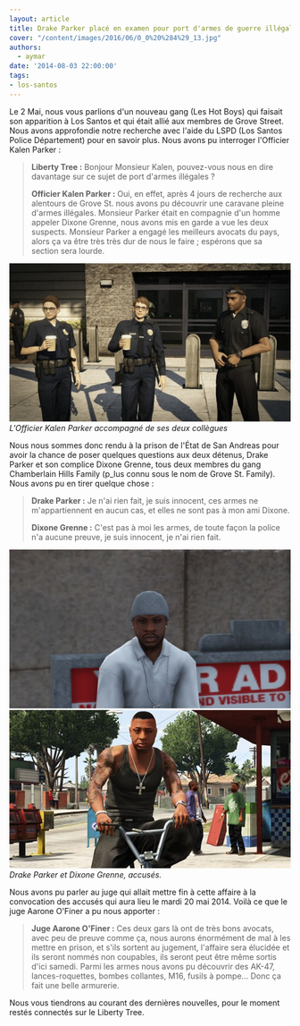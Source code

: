```yaml
---
layout: article
title: Drake Parker placé en examen pour port d'armes de guerre illégales
cover: "/content/images/2016/06/0_0%20%284%29_13.jpg"
authors:
  - aymar
date: '2014-08-03 22:00:00'
tags:
- los-santos
---
```


Le 2 Mai, nous vous parlions d'un nouveau gang (Les Hot Boys) qui faisait son apparition à Los Santos et qui était allié aux membres de Grove Street. Nous avons approfondie notre recherche avec l'aide du LSPD (Los Santos Police Département) pour en savoir plus. Nous avons pu interroger l'Officier Kalen Parker :

> **Liberty Tree :** Bonjour Monsieur Kalen, pouvez-vous nous en dire davantage sur ce sujet de port d'armes illégales ?
> 
> **Officier Kalen Parker :** Oui, en effet, après 4 jours de recherche aux alentours de Grove St. nous avons pu découvrir une caravane pleine d'armes illégales. Monsieur Parker était en compagnie d'un homme appeler Dixone Grenne, nous avons mis en garde a vue les deux suspects. Monsieur Parker a engagé les meilleurs avocats du pays, alors ça va être très très dur de nous le faire ; espérons que sa section sera lourde.

![L'Officier Kalen Parker accompagné de ses deux collègues](/content/images/2016/06/0_0%20%282%29_12.jpg)
_L'Officier Kalen Parker accompagné de ses deux collègues_

Nous nous sommes donc rendu à la prison de l'État de San Andreas pour avoir la chance de poser quelques questions aux deux détenus, Drake Parker et son complice Dixone Grenne, tous deux membres du gang Chamberlain Hills Family (p\_lus connu sous le nom de Grove St. Family). Nous avons pu en tirer quelque chose :

> **Drake Parker :** Je n'ai rien fait, je suis innocent, ces armes ne m'appartiennent en aucun cas, et elles ne sont pas à mon ami Dixone.
> 
> **Dixone Grenne :** C'est pas à moi les armes, de toute façon la police n'a aucune preuve, je suis innocent, je n'ai rien fait.

![](/content/images/2016/06/dr.jpg)
![Drake Parker et Dixone Grenne, accusés.](/content/images/2016/06/gta-v-features-real-life-gangsters-as-voice-actors-for-authenticity-1101005.jpg)
_Drake Parker et Dixone Grenne, accusés._

Nous avons pu parler au juge qui allait mettre fin à cette affaire à la convocation des accusés qui aura lieu le mardi 20 mai 2014. Voilà ce que le juge Aarone O'Finer a pu nous apporter :

> **Juge Aarone O'Finer :** Ces deux gars là ont de très bons avocats, avec peu de preuve comme ça, nous aurons énormément de mal à les mettre en prison, et s'ils sortent au jugement, l'affaire sera élucidée et ils seront nommés non coupables, ils seront peut être même sortis d'ici samedi. Parmi les armes nous avons pu découvrir des AK-47, lances-roquettes, bombes collantes, M16, fusils à pompe... Donc ça fait une belle armurerie.

Nous vous tiendrons au courant des dernières nouvelles, pour le moment restés connectés sur le Liberty Tree.